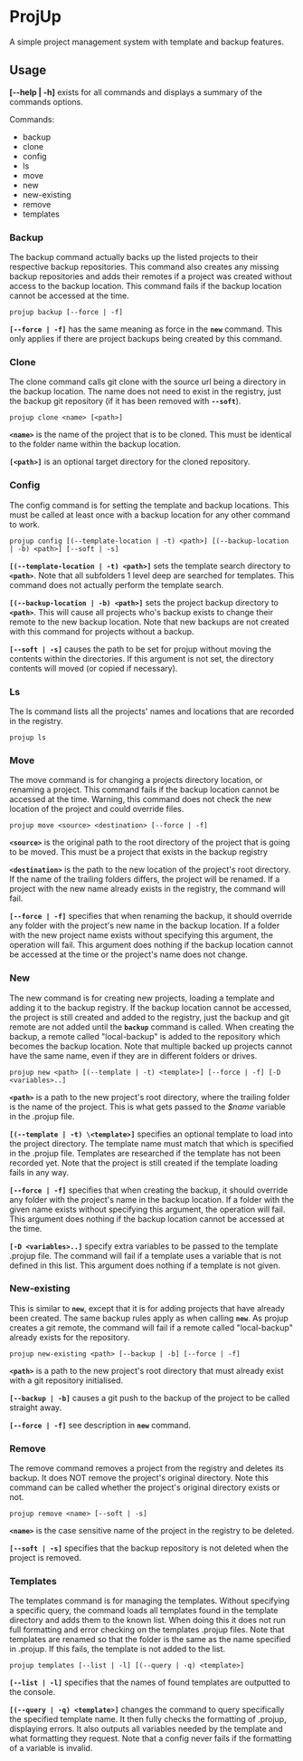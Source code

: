 # ProjUp

A simple project management system with template and backup features.

## Usage

**[--help | -h]** exists for all commands and displays a summary of the commands options.

Commands:
- backup
- clone
- config
- ls
- move
- new
- new-existing
- remove
- templates


### Backup
The backup command actually backs up the listed projects to their respective backup repositories.
This command also creates any missing backup repositories and adds their remotes if a project was created without access to the backup location.
This command fails if the backup location cannot be accessed at the time.
```
projup backup [--force | -f]
```

**`[--force | -f]`** has the same meaning as force in the **`new`** command.
This only applies if there are project backups being created by this command.


### Clone
The clone command calls git clone with the source url being a directory in the backup location.
The name does not need to exist in the registry, just the backup git repository (if it has been removed with **`--soft`**).
```
projup clone <name> [<path>]
```

**`<name>`** is the name of the project that is to be cloned.
This must be identical to the folder name within the backup location.

**`[<path>]`** is an optional target directory for the cloned repository.

### Config
The config command is for setting the template and backup locations.
This must be called at least once with a backup location for any other command to work.
```
projup config [(--template-location | -t) <path>] [(--backup-location | -b) <path>] [--soft | -s]
```

**`[(--template-location | -t) <path>]`** sets the template search directory to **`<path>`**.
Note that all subfolders 1 level deep are searched for templates.
This command does not actually perform the template search.

**`[(--backup-location | -b) <path>]`** sets the project backup directory to **`<path>`**.
This will cause all projects who's backup exists to change their remote to the new backup location.
Note that new backups are not created with this command for projects without a backup.

**`[--soft | -s]`** causes the path to be set for projup without moving the contents within the directories.
If this argument is not set, the directory contents will moved (or copied if necessary).


### Ls
The ls command lists all the projects' names and locations that are recorded in the registry.
```
projup ls
```


### Move
The move command is for changing a projects directory location, or renaming a project.
This command fails if the backup location cannot be accessed at the time.
Warning, this command does not check the new location of the project and could override files.
```
projup move <source> <destination> [--force | -f]
```

**`<source>`** is the original path to the root directory of the project that is going to be moved.
This must be a project that exists in the backup registry

**`<destination>`** is the path to the new location of the project's root directory.
If the name of the trailing folders differs, the project will be renamed.
If a project with the new name already exists in the registry, the command will fail.

**`[--force | -f]`** specifies that when renaming the backup, it should override any folder with the project's new name in the backup location.
If a folder with the new project name exists without specifying this argument, the operation will fail.
This argument does nothing if the backup location cannot be accessed at the time or the project's name does not change.


### New
The new command is for creating new projects, loading a template and adding it to the backup registry.
If the backup location cannot be accessed, the project is still created and added to the registry,
just the backup and git remote are not added until the **`backup`** command is called.
When creating the backup, a remote called "local-backup" is added to the repository which becomes the backup location.
Note that multiple backed up projects cannot have the same name, even if they are in different folders or drives.
```
projup new <path> [(--template | -t) <template>] [--force | -f] [-D <variables>..]
```
**`<path>`** is a path to the new project's root directory, where the trailing folder is the name of the project.
This is what gets passed to the *$name* variable in the .projup file.

**`[(--template | -t) \<template>]`** specifies an optional template to load into the project directory.
The template name must match that which is specified in the .projup file. Templates are researched if the template has not been recorded yet.
Note that the project is still created if the template loading fails in any way.

**`[--force | -f]`** specifies that when creating the backup, it should override any folder with the project's name in the backup location.
If a folder with the given name exists without specifying this argument, the operation will fail.
This argument does nothing if the backup location cannot be accessed at the time.

**`[-D <variables>..]`** specify extra variables to be passed to the template .projup file.
The command will fail if a template uses a variable that is not defined in this list.
This argument does nothing if a template is not given.


### New-existing
This is similar to **`new`**, except that it is for adding projects that have already been created.
The same backup rules apply as when calling **`new`**.
As projup creates a git remote, the command will fail if a remote called "local-backup" already exists for the repository.
```
projup new-existing <path> [--backup | -b] [--force | -f]
```
**`<path>`** is a path to the new project's root directory that must already exist with a git repository initialised.

**`[--backup | -b]`** causes a git push to the backup of the project to be called straight away.

**`[--force | -f]`** see description in **`new`** command.


### Remove
The remove command removes a project from the registry and deletes its backup.
It does NOT remove the project's original directory.
Note this command can be called whether the project's original directory exists or not.
```
projup remove <name> [--soft | -s]
```

**`<name>`** is the case sensitive name of the project in the registry to be deleted.

**`[--soft | -s]`** specifies that the backup repository is not deleted when the project is removed.


### Templates
The templates command is for managing the templates.
Without specifying a specific query, the command loads all templates found in the template directory and adds them to the known list.
When doing this it does not run full formatting and error checking on the templates .projup files.
Note that templates are renamed so that the folder is the same as the name specified in .projup.
If this fails, the template is not added to the list.
```
projup templates [--list | -l] [(--query | -q) <template>]
```

**`[--list | -l]`** specifies that the names of found templates are outputted to the console.

**`[(--query | -q) <template>]`** changes the command to query specifically the specified template name.
It then fully checks the formatting of .projup, displaying errors.
It also outputs all variables needed by the template and what formatting they request.
Note that a config never fails if the formatting of a variable is invalid.
